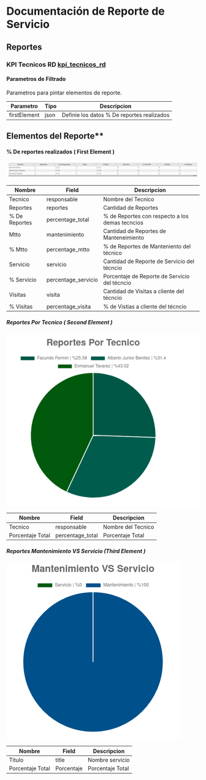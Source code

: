 
# Documentación de Reporte de Servicio

## Reportes

### KPI Tecnicos RD [kpi_tecnicos_rd](https://ms.linkaform.com/servicos/kpi_tecncios_rd.html)

#### Parametros de Filtrado

Parametros para pintar elementos de reporte.

|Parametro|Tipo|Descripcion|
|---|---|---|
|firstElement|json|Definie los datos % De reportes realizados |

## Elementos del Reporte**


#### % De reportes realizados ( First Element )
![reportes realizados](docs/por_reprotes_realizados.png)

|Nombre|Field|Descripcion|
|---|---|---|
|Tecnico|responsable|Nombre del Tecnico|
|Reportes|reportes|Cantidad de Reportes|
|% De Reportes|percentage_total|% de Reportes con respecto a los demas tecncios|
|Mtto|mantenimiento|Cantidad de Reportes de Manteneimiento|
|% Mtto|percentage_mtto|% de Reportes de Manteniento del técnico|
|Servicio|servicio|Cantidad de Reporte de Servicio del técncio|
|% Servicio|percentage_servicio|Porcentaje de Reporte de Servicio del técncio|
|Visitas|visita|Cantidad de Visitas a cliente del técncio|
|% Visitas|percentage_visita|% de Vistias a cliente del técncio|




##### Reportes Por Tecnico ( Second Element )

![reportes realizados](docs/reportes_tecnico.png)



|Nombre|Field|Descripcion|
|---|---|---|
|Tecnico|responsable|Nombre del Tecnico|
|Porcentaje Total|percentage_total|Porcentaje Total|



##### Reportes Mantenimiento VS Servicio (Third Element )

![reportes realizados](docs/reportes_mtto_vs_serv.png)


|Nombre|Field|Descripcion|
|---|---|---|
|Titulo|title|Nombre servicio|
|Porcentaje Total|Porcentaje|Porcentaje Total|
